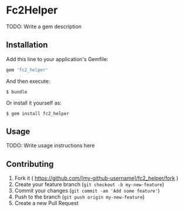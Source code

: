 # Fc2Helper

TODO: Write a gem description

## Installation

Add this line to your application's Gemfile:

```ruby
gem 'fc2_helper'
```

And then execute:

    $ bundle

Or install it yourself as:

    $ gem install fc2_helper

## Usage

TODO: Write usage instructions here

## Contributing

1. Fork it ( https://github.com/[my-github-username]/fc2_helper/fork )
2. Create your feature branch (`git checkout -b my-new-feature`)
3. Commit your changes (`git commit -am 'Add some feature'`)
4. Push to the branch (`git push origin my-new-feature`)
5. Create a new Pull Request
